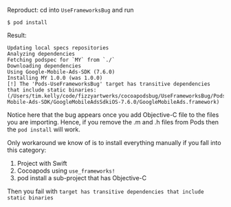 Reproduct: cd into `UseFrameworksBug` and run

```$ pod install```

Result:

```
Updating local specs repositories
Analyzing dependencies
Fetching podspec for `MY` from `./`
Downloading dependencies
Using Google-Mobile-Ads-SDK (7.6.0)
Installing MY 1.0.0 (was 1.0.0)
[!] The 'Pods-UseFrameworksBug' target has transitive dependencies that include static binaries: (/Users/tim.kelly/code/fizzyartwerks/cocoapodsbug/UseFrameworksBug/Pods/Google-Mobile-Ads-SDK/GoogleMobileAdsSdkiOS-7.6.0/GoogleMobileAds.framework)
```

Notice here that the bug appears once you add Objective-C file to the files you are importing. Hence, if you remove the .m and .h files from Pods then the `pod install` will work.

Only workaround we know of is to install everything manually if you fall into this category:

1. Project with Swift
2. Cocoapods using `use_frameworks!`
3. pod install a sub-project that has Objective-C

Then you fail with `target has transitive dependencies that include static binaries`